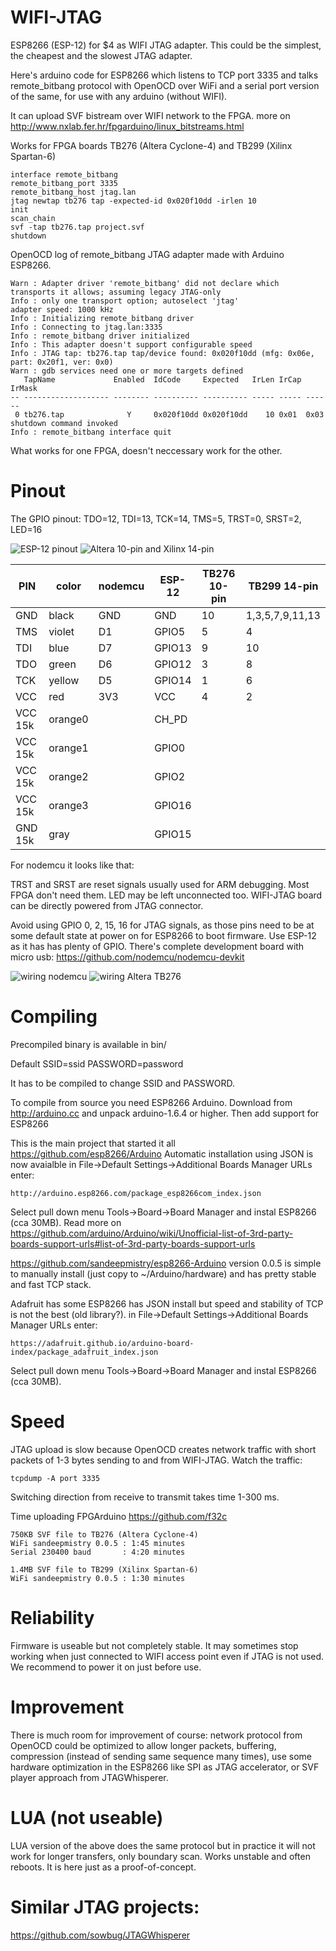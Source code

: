 # WIFI-JTAG

ESP8266 (ESP-12) for $4 as WIFI JTAG adapter.
This could be the simplest, the cheapest and the slowest JTAG adapter.

Here's arduino code for ESP8266 which listens to TCP port 3335 
and talks remote_bitbang protocol with OpenOCD over WiFi and a serial port
version of the same, for use with any arduino (without WIFI).

It can upload SVF bistream over WIFI network to the FPGA. 
more on http://www.nxlab.fer.hr/fpgarduino/linux_bitstreams.html

Works for FPGA boards TB276 (Altera Cyclone-4) and TB299 (Xilinx Spartan-6)

    interface remote_bitbang
    remote_bitbang_port 3335
    remote_bitbang_host jtag.lan
    jtag newtap tb276 tap -expected-id 0x020f10dd -irlen 10
    init
    scan_chain
    svf -tap tb276.tap project.svf
    shutdown

OpenOCD log of remote_bitbang JTAG adapter made with
Arduino ESP8266.

    Warn : Adapter driver 'remote_bitbang' did not declare which transports it allows; assuming legacy JTAG-only
    Info : only one transport option; autoselect 'jtag'
    adapter speed: 1000 kHz
    Info : Initializing remote_bitbang driver
    Info : Connecting to jtag.lan:3335
    Info : remote_bitbang driver initialized
    Info : This adapter doesn't support configurable speed
    Info : JTAG tap: tb276.tap tap/device found: 0x020f10dd (mfg: 0x06e, part: 0x20f1, ver: 0x0)
    Warn : gdb services need one or more targets defined
       TapName             Enabled  IdCode     Expected   IrLen IrCap IrMask
    -- ------------------- -------- ---------- ---------- ----- ----- ------
     0 tb276.tap              Y     0x020f10dd 0x020f10dd    10 0x01  0x03
    shutdown command invoked
    Info : remote_bitbang interface quit

What works for one FPGA, doesn't neccessary work for the other.

# Pinout

The GPIO pinout:
    TDO=12, TDI=13, TCK=14, TMS=5, TRST=0, SRST=2, LED=16

![ESP-12 pinout](/pic/ESP12pinout.jpg)
![Altera 10-pin and Xilinx 14-pin](/pic/altera10pin_xilinx14pin.jpg)

  PIN   | color  | nodemcu | ESP-12 |TB276 10-pin |TB299 14-pin
--------|--------|---------|--------|-------------|-----------------
  GND   | black  |   GND   | GND    |      10     | 1,3,5,7,9,11,13
  TMS   | violet |   D1    | GPIO5  |       5     |    4
  TDI   | blue   |   D7    | GPIO13 |       9     |   10
  TDO   | green  |   D6    | GPIO12 |       3     |    8 
  TCK   | yellow |   D5    | GPIO14 |       1     |    6
  VCC   | red    |   3V3   | VCC    |       4     |    2
VCC 15k | orange0|         | CH_PD  |             |     
VCC 15k | orange1|         | GPIO0  |             |     
VCC 15k | orange2|         | GPIO2  |             |     
VCC 15k | orange3|         | GPIO16 |             |     
GND 15k | gray   |         | GPIO15 |             |

For nodemcu it looks like that:

TRST and SRST are reset signals usually used for ARM debugging.
Most FPGA don't need them. LED may be left unconnected too.
WIFI-JTAG board can be directly powered from JTAG connector.

Avoid using GPIO 0, 2, 15, 16 for JTAG signals, as those
pins need to be at some default state at power on for ESP8266
to boot firmware. Use ESP-12 as it has has plenty of GPIO.
There's complete development board with micro usb:
https://github.com/nodemcu/nodemcu-devkit

![wiring nodemcu ](/pic/wiring-nodemcu.jpg)
![wiring Altera TB276](/pic/wiring-tb276.jpg)

# Compiling

Precompiled binary is available in bin/

Default SSID=ssid PASSWORD=password

It has to be compiled to change SSID and PASSWORD.

To compile from source you need ESP8266 Arduino.
Download from http://arduino.cc and unpack arduino-1.6.4 or higher.
Then add support for ESP8266

This is the main project that started it all
https://github.com/esp8266/Arduino
Automatic installation using JSON is now avaialble
in File->Default Settings->Additional Boards Manager URLs enter:

    http://arduino.esp8266.com/package_esp8266com_index.json

Select pull down menu Tools->Board->Board Manager
and instal ESP8266 (cca 30MB).
Read more on
https://github.com/arduino/Arduino/wiki/Unofficial-list-of-3rd-party-boards-support-urls#list-of-3rd-party-boards-support-urls

https://github.com/sandeepmistry/esp8266-Arduino
version 0.0.5 is simple to manually install 
(just copy to ~/Arduino/hardware) 
and has pretty stable and fast TCP stack.

Adafruit has some ESP8266 has JSON install but 
speed and stability of TCP is not the best (old library?).
in File->Default Settings->Additional Boards Manager URLs enter:

    https://adafruit.github.io/arduino-board-index/package_adafruit_index.json

Select pull down menu Tools->Board->Board Manager and instal ESP8266 (cca 30MB). 


# Speed

JTAG upload is slow because OpenOCD creates network 
traffic with short packets of 1-3 bytes sending to and 
from WIFI-JTAG. Watch the traffic:

    tcpdump -A port 3335

Switching direction from receive to transmit takes time
1-300 ms.

Time uploading FPGArduino https://github.com/f32c 

    750KB SVF file to TB276 (Altera Cyclone-4)
    WiFi sandeepmistry 0.0.5 : 1:45 minutes
    Serial 230400 baud       : 4:20 minutes

    1.4MB SVF file to TB299 (Xilinx Spartan-6)
    WiFi sandeepmistry 0.0.5 : 1:30 minutes

# Reliability

Firmware is useable but not completely stable.
It may sometimes stop working when just connected 
to WIFI access point even if JTAG is not used.
We recommend to power it on just before use.

# Improvement

There is much room for improvement of course: network protocol
from OpenOCD could be optimized to allow longer packets, buffering,
compression (instead of sending same sequence many times), use some
hardware optimization in the ESP8266 like SPI as JTAG accelerator, 
or SVF player approach from JTAGWhisperer.

# LUA (not useable)

LUA version of the above does the same protocol but in 
practice it will not work for longer transfers, only
boundary scan. Works unstable and often reboots. 
It is here just as a proof-of-concept.

# Similar JTAG projects:

https://github.com/sowbug/JTAGWhisperer
